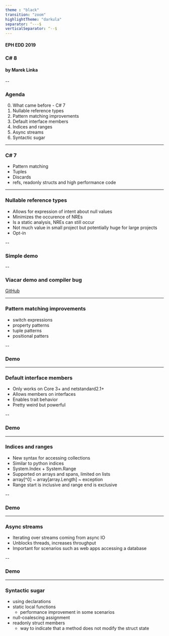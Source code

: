 ```yaml
---
theme : "black"
transition: "zoom"
highlightTheme: "darkula"
separator: ^---$
verticalSeparator: ^--$
---
```


#### EPH EDD 2019

### C# 8

#### by Marek Linka

--

### Agenda

0. What came before - C# 7
0. Nullable reference types
0. Pattern matching improvements
0. Default interface members
0. Indices and ranges
0. Async streams
0. Syntactic sugar

---

### C# 7

* Pattern matching
* Tuples
* Discards
* refs, readonly structs and high performance code

---

### Nullable reference types

* Allows for expression of intent about null values
* Minimizes the occurence of NREs
* Is a static analysis, NREs can still occur
* Not much value in small project but potentially huge for large projects
* Opt-in

--

### Simple demo

--

### Viacar demo and compiler bug

[GitHub](https://github.com/dotnet/roslyn/issues/40033)

---

### Pattern matching improvements

* switch expressions
* property patterns
* tuple patterns
* positional patters

--

### Demo

---

### Default interface members

* Only works on Core 3+ and netstandard2.1+
* Allows members on interfaces
* Enables trait behavior
* Pretty weird but powerful

--

### Demo

---

### Indices and ranges

* New syntax for accessing collections
* Similar to python indices
* System.Index + System.Range
* Supported on arrays and spans, limited on lists
* array[^0] ~ array[array.Length] ~ exception
* Range start is inclusive and range end is exclusive

--

### Demo

---

### Async streams

* Iterating over streams coming from async IO
* Unblocks threads, increases throughput
* Important for scenarios such as web apps accessing a database

--

### Demo

---

### Syntactic sugar

* using declarations
* static local functions
    * performance improvement in some scenarios
* null-coalescing assignment
* readonly struct members
    * way to indicate that a method does not modify the struct state